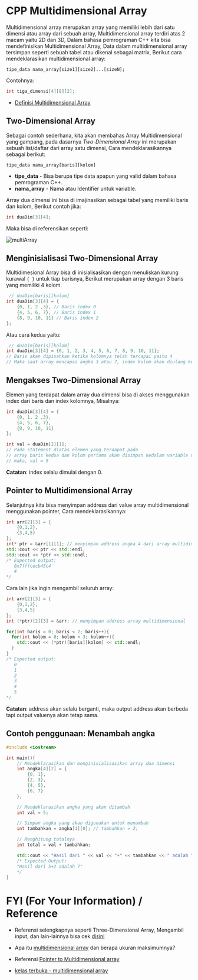 # CPP Multidimensional Array
Multidimensional array merupakan array yang memiliki lebih dari satu dimensi atau array dari sebuah array, Multidimensional array terdiri atas 2 macam yaitu 2D dan 3D, Dalam bahasa pemrograman C++ kita bisa mendefinisikan Multidimensional Array, Data dalam multidimensional array tersimpan seperti sebuah tabel atau dikenal sebagai matrix, Berikut cara mendeklarasikan multidimensional array:

```
tipe_data nama_array[size1][size2]...[sizeN];
```

Contohnya:
```cpp
int tiga_dimensi[4][8][2];
```
- [Definisi Multidimensional Array](https://www.javatpoint.com/cpp-multidimensional-array#:~:text=The%20multidimensional%20array%20is%20also,is%20also%20known%20as%20matrix.)

## Two-Dimensional Array
Sebagai contoh sederhana, kita akan membahas Array Multidimensional yang gampang, pada dasarnya _Two-Dimensional Array_ ini merupakan sebuah list/daftar dari array satu dimensi, Cara mendeklarasikannya sebagai berikut:
```
tipe_data nama_array[baris][kolom]
```

- **tipe_data** - Bisa berupa tipe data apapun yang valid dalam bahasa pemrograman C++.
- **nama_array** - Nama atau Identifier untuk variable.

Array dua dimensi ini bisa di imajinasikan sebagai tabel yang memiliki baris dan kolom, Berikut contoh jika:
```cpp
int duaDim[3][4];
```
Maka bisa di referensikan seperti:

![multiArray](https://user-images.githubusercontent.com/87674246/138548355-b2725bfd-f852-4605-abbd-8f6144d22790.jpg)

## Menginisialisasi Two-Dimensional Array
Multidimesional Array bisa di inisialisasikan dengan menuliskan kurung kurawal `{ }` untuk tiap barisnya, Berikut merupakan array dengan 3 baris yang memiliki 4 kolom.
```cpp
 // duaDim[baris][kolom]
int duaDim[3][4] = {
    {0, 1, 2 ,3}, // Baris index 0
    {4, 5, 6, 7}, // Baris index 1
    {8, 9, 10, 11} // Baris index 2
};
```

Atau cara kedua yaitu:
```cpp
 // duaDim[baris][kolom]
int duaDim[3][4] = {0, 1, 2, 3, 4, 5, 6, 7, 8, 9, 10, 11};
// Baris akan dipisahkan ketika kolomnya telah tercapai yaitu 4
// Maka saat array mencapai angka 3 atau 7, index kolom akan diulang ke 0
```

## Mengakses Two-Dimensional Array
Elemen yang terdapat dalam array dua dimensi bisa di akses menggunakan index dari baris dan index kolomnya, Misalnya:
```cpp
int duaDim[3][4] = {
    {0, 1, 2 ,3},
    {4, 5, 6, 7},
    {8, 9, 10, 11}
};

int val = duaDim[2][1];
// Pada statement diatas elemen yang terdapat pada
// array baris kedua dan kolom pertama akan disimpan kedalam variable val
// maka, val = 9
```
**Catatan**: index selalu dimulai dengan 0.

## Pointer to Multidimensional Array
Selanjutnya kita bisa menyimpan address dari value array multidimensional menggunakan pointer, Cara mendeklarasikannya:
```cpp
int arr[2][3] = {
    {0,1,2},
    {3,4,5}
};
int* ptr = &arr[1][1]; // menyimpan address angka 4 dari array multidimensional
std::cout << ptr << std::endl;
std::cout << *ptr << std::endl;
/* Expected output:
   0x7fffcecb45c4
   4
*/
```
Cara lain jika ingin mengambil seluruh array:
```cpp
int arr[2][3] = {
    {0,1,2},
    {3,4,5}
};
int (*ptr)[2][3] = &arr; // menyimpan address array multidimensional

for(int baris = 0; baris < 2; baris++){
  for(int kolom = 0; kolom < 3; kolom++){
    std::cout << (*ptr)[baris][kolom] << std::endl;
  }
}
/* Expected output:
   0
   1
   2
   3
   4
   5
*/
```
**Catatan**: address akan selalu berganti, maka output address akan berbeda tapi output valuenya akan tetap sama.

## Contoh penggunaan: Menambah angka
```cpp
#include <iostream>

int main(){
    // Mendeklarasikan dan menginisialisasikan array dua dimensi
    int angka[4][2] = {
        {0, 1},
        {2, 3},
        {4, 5},
        {6, 7}
    };

    // Mendeklarasikan angka yang akan ditambah
    int val = 5;

    // Simpan angka yang akan digunakan untuk menambah
    int tambahkan = angka[1][0]; // tambahkan = 2;

    // Menghitung totalnya
    int total = val + tambahkan;

    std::cout << "Hasil dari " << val << "+" << tambahkan << " adalah " << total;
    /* Expected Output:
    "Hasil dari 5+2 adalah 7"
    */
}
```

# FYI (For Your Information) / Reference
- Referensi selengkapnya seperti Three-Dimensional Array, Mengambil input, dan lain-lainnya bisa cek [disini](https://www.programiz.com/cpp-programming/multidimensional-arrays)

- Apa itu [multidimensional array](https://www.geeksforgeeks.org/multidimensional-arrays-c-cpp/) dan berapa ukuran maksimumnya?

- Referensi [Pointer to Multidimensional array](https://www.geeksforgeeks.org/pointer-array-array-pointer/)

- [kelas terbuka - multidimensional array](https://www.youtube.com/watch?v=-hsKUD4fVRE&list=PLZS-MHyEIRo4Ze0bbGB1WKBSNMPzi-eWI&index=51)
